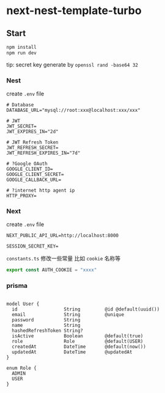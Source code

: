 # next-nest-template-turbo

## Start

```bash
npm install
npm run dev
```

tip: secret key generate by `openssl rand -base64 32`

### Nest
create `.env` file
```
# Database
DATABASE_URL="mysql://root:xxx@localhost:xxx/xxx"

# JWT
JWT_SECRET=
JWT_EXPIRES_IN="2d"

# JWT Refresh Token
JWT_REFRESH_SECRET=
JWT_REFRESH_EXPIRES_IN="7d"

# ?Google OAuth
GOOGLE_CLIENT_ID=
GOOGLE_CLIENT_SECRET=
GOOGLE_CALLBACK_URL=

# ?internet http agent ip
HTTP_PROXY=
```

### Next
create `.env` file
```
NEXT_PUBLIC_API_URL=http://localhost:8000

SESSION_SECRET_KEY=
```

`constants.ts`
修改一些常量 比如 `cookie` 名称等
```ts
export const AUTH_COOKIE = "xxxx"
```

### prisma
```prisma

model User {
  id                 String         @id @default(uuid())
  email              String         @unique
  password           String
  name               String
  hashedRefreshToken String?
  isActive           Boolean        @default(true)
  role               Role           @default(USER)
  createdAt          DateTime       @default(now())
  updatedAt          DateTime       @updatedAt
}

enum Role {
  ADMIN
  USER
}

```

